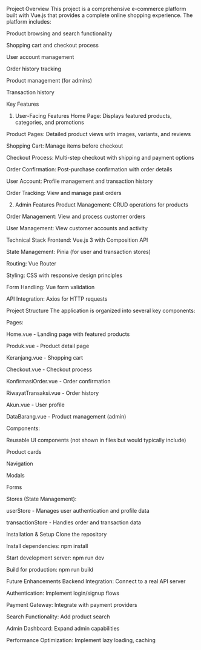 Project Overview
This project is a comprehensive e-commerce platform built with Vue.js that provides a complete online shopping experience. The platform includes:

Product browsing and search functionality

Shopping cart and checkout process

User account management

Order history tracking

Product management (for admins)

Transaction history

Key Features
1. User-Facing Features
Home Page: Displays featured products, categories, and promotions

Product Pages: Detailed product views with images, variants, and reviews

Shopping Cart: Manage items before checkout

Checkout Process: Multi-step checkout with shipping and payment options

Order Confirmation: Post-purchase confirmation with order details

User Account: Profile management and transaction history

Order Tracking: View and manage past orders

2. Admin Features
Product Management: CRUD operations for products

Order Management: View and process customer orders

User Management: View customer accounts and activity

Technical Stack
Frontend: Vue.js 3 with Composition API

State Management: Pinia (for user and transaction stores)

Routing: Vue Router

Styling: CSS with responsive design principles

Form Handling: Vue form validation

API Integration: Axios for HTTP requests

Project Structure
The application is organized into several key components:

Pages:

Home.vue - Landing page with featured products

Produk.vue - Product detail page

Keranjang.vue - Shopping cart

Checkout.vue - Checkout process

KonfirmasiOrder.vue - Order confirmation

RiwayatTransaksi.vue - Order history

Akun.vue - User profile

DataBarang.vue - Product management (admin)

Components:

Reusable UI components (not shown in files but would typically include)

Product cards

Navigation

Modals

Forms

Stores (State Management):

userStore - Manages user authentication and profile data

transactionStore - Handles order and transaction data

Installation & Setup
Clone the repository

Install dependencies: npm install

Start development server: npm run dev

Build for production: npm run build

Future Enhancements
Backend Integration: Connect to a real API server

Authentication: Implement login/signup flows

Payment Gateway: Integrate with payment providers

Search Functionality: Add product search

Admin Dashboard: Expand admin capabilities

Performance Optimization: Implement lazy loading, caching
